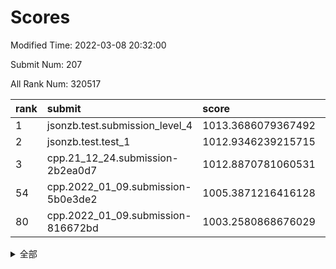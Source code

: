 # Scores

Modified Time: 2022-03-08 20:32:00

Submit Num: 207

All Rank Num: 320517

| rank |               submit               |       score        |       sigma        | pk_num |
| :--- | :--------------------------------- | :----------------- | :----------------- | :----- |
| 1    | jsonzb.test.submission_level_4     | 1013.3686079367492 | 0.806646182676241  | 6196   |
| 2    | jsonzb.test.test_1                 | 1012.9346239215715 | 0.8126037535008974 | 6192   |
| 3    | cpp.21_12_24.submission-2b2ea0d7   | 1012.8870781060531 | 0.7895596910769649 | 6194   |
| 54   | cpp.2022_01_09.submission-5b0e3de2 | 1005.3871216416128 | 0.7286919309150545 | 6190   |
| 80   | cpp.2022_01_09.submission-816672bd | 1003.2580868676029 | 0.7006240516203244 | 6195   |


<details>
<summary>全部</summary>

| rank |                 submit                 |       score        |       sigma        | pk_num |
| :--- | :------------------------------------- | :----------------- | :----------------- | :----- |
| 1    | jsonzb.test.submission_level_4         | 1013.3686079367492 | 0.806646182676241  | 6196   |
| 2    | jsonzb.test.test_1                     | 1012.9346239215715 | 0.8126037535008974 | 6192   |
| 3    | cpp.21_12_24.submission-2b2ea0d7       | 1012.8870781060531 | 0.7895596910769649 | 6194   |
| 4    | gobigger.level_3.submission_level_3_45 | 1011.6167121209459 | 0.778290370595218  | 6190   |
| 5    | gobigger.level_3.submission_level_3_8  | 1011.5336551125026 | 0.7643801485222546 | 6191   |
| 6    | gobigger.level_3.submission_level_3_17 | 1011.3577618753135 | 0.7732109914061136 | 6194   |
| 7    | gobigger.level_3.submission_level_3_5  | 1011.337171441849  | 0.7744635932388744 | 6198   |
| 8    | gobigger.level_3.submission_level_3_26 | 1011.1466206063042 | 0.7652294386267986 | 6192   |
| 9    | gobigger.level_3.submission_level_3_37 | 1010.8550131496015 | 0.7234163306378791 | 6192   |
| 10   | gobigger.level_3.submission_level_3_48 | 1010.7900212024077 | 0.7693419456586695 | 6196   |
| 11   | gobigger.level_3.submission_level_3_38 | 1010.7518406333512 | 0.758431258177028  | 6191   |
| 12   | gobigger.level_3.submission_level_3_6  | 1010.630574906148  | 0.7713942916427984 | 6195   |
| 13   | gobigger.level_3.submission_level_3_47 | 1010.5642065381851 | 0.7859359111097125 | 6196   |
| 14   | gobigger.level_3.submission_level_3_41 | 1010.5537579541166 | 0.7432567729254539 | 6196   |
| 15   | gobigger.level_3.submission_level_3_39 | 1010.5218653947468 | 0.7767331147205759 | 6198   |
| 16   | gobigger.level_3.submission_level_3_18 | 1010.4952028469512 | 0.7886795059533483 | 6200   |
| 17   | gobigger.level_3.submission_level_3_44 | 1010.4215713875296 | 0.7571694756338214 | 6191   |
| 18   | gobigger.level_3.submission_level_3_43 | 1010.2644554183108 | 0.7926682814968549 | 6198   |
| 19   | gobigger.level_3.submission_level_3_46 | 1010.2194597151072 | 0.77050489976467   | 6188   |
| 20   | gobigger.level_3.submission_level_3_1  | 1010.2093272821272 | 0.7738285828281896 | 6189   |
| 21   | gobigger.level_3.submission_level_3_14 | 1010.1999501493409 | 0.7781228990185156 | 6195   |
| 22   | gobigger.level_3.submission_level_3_24 | 1010.1529178764329 | 0.7829541110264734 | 6188   |
| 23   | gobigger.level_3.submission_level_3_19 | 1010.1438095119438 | 0.7581725257877773 | 6195   |
| 24   | gobigger.level_3.submission_level_3_27 | 1010.1062807071407 | 0.7607968494030061 | 6190   |
| 25   | gobigger.level_3.submission_level_3_9  | 1010.1003246724816 | 0.7504673102969772 | 6200   |
| 26   | gobigger.level_3.submission_level_3_33 | 1010.085822155579  | 0.7515867061323104 | 6193   |
| 27   | gobigger.level_3.submission_level_3_13 | 1010.0775272894906 | 0.7611949030513429 | 6191   |
| 28   | gobigger.level_3.submission_level_3_49 | 1010.0189150192476 | 0.7573197056606278 | 6198   |
| 29   | gobigger.level_3.submission_level_3_15 | 1009.9715941791475 | 0.7522335182025811 | 6193   |
| 30   | gobigger.level_3.submission_level_3_22 | 1009.965873537218  | 0.7557577797505755 | 6184   |
| 31   | gobigger.level_3.submission_level_3_2  | 1009.9254524355252 | 0.759661766965489  | 6196   |
| 32   | gobigger.level_3.submission_level_3_34 | 1009.8105821477174 | 0.7578328772466697 | 6192   |
| 33   | gobigger.level_3.submission_level_3_21 | 1009.7579284636444 | 0.7578066422650555 | 6194   |
| 34   | gobigger.level_3.submission_level_3_4  | 1009.7004626783151 | 0.7535815260598527 | 6192   |
| 35   | gobigger.level_3.submission_level_3_23 | 1009.6207664948441 | 0.7397177311223245 | 6190   |
| 36   | gobigger.level_3.submission_level_3_11 | 1009.5667538431236 | 0.7599687142491158 | 6188   |
| 37   | gobigger.level_3.submission_level_3_3  | 1009.5608798140181 | 0.7461202670613276 | 6196   |
| 38   | gobigger.level_3.submission_level_3_28 | 1009.505150605791  | 0.7545075406926581 | 6199   |
| 39   | gobigger.level_3.submission_level_3_20 | 1009.4543189360091 | 0.7578502636823284 | 6194   |
| 40   | gobigger.level_3.submission_level_3_36 | 1009.1359164913687 | 0.7423966363062742 | 6194   |
| 41   | gobigger.level_3.submission_level_3_31 | 1009.096625760544  | 0.7495291787739228 | 6192   |
| 42   | gobigger.level_3.submission_level_3_10 | 1009.0762809345474 | 0.7539885911191514 | 6196   |
| 43   | gobigger.level_3.submission_level_3_7  | 1009.006595466233  | 0.7332314639112109 | 6197   |
| 44   | gobigger.level_3.submission_level_3_35 | 1008.9368841817486 | 0.7453083387990065 | 6197   |
| 45   | gobigger.level_3.submission_level_3_30 | 1008.858426140364  | 0.7564740548339732 | 6189   |
| 46   | gobigger.level_3.submission_level_3_0  | 1008.8076722356556 | 0.7487434946437062 | 6197   |
| 47   | gobigger.level_3.submission_level_3_25 | 1008.6925597982456 | 0.7425286664268945 | 6194   |
| 48   | gobigger.level_3.submission_level_3_29 | 1008.6518857237221 | 0.7390776248037473 | 6196   |
| 49   | gobigger.level_3.submission_level_3_32 | 1008.5319356727788 | 0.7390672863795125 | 6192   |
| 50   | gobigger.level_3.submission_level_3_42 | 1008.4420034384945 | 0.7515150546351343 | 6198   |
| 51   | gobigger.level_3.submission_level_3_16 | 1008.2099190156948 | 0.7484682121855379 | 6190   |
| 52   | gobigger.level_3.submission_level_3_40 | 1008.167107383186  | 0.7531641251524984 | 6193   |
| 53   | gobigger.level_3.submission_level_3_12 | 1007.8877263277144 | 0.7390565159370084 | 6193   |
| 54   | cpp.2022_01_09.submission-5b0e3de2     | 1005.3871216416128 | 0.7286919309150545 | 6190   |
| 55   | gobigger.level_1.submission_level_1_5  | 1005.3051229950087 | 0.7215657092455648 | 6194   |
| 56   | gobigger.level_1.submission_level_1_29 | 1005.1659614005491 | 0.7127549933248793 | 6197   |
| 57   | gobigger.level_1.submission_level_1_38 | 1004.6488325521011 | 0.7032333710904124 | 6197   |
| 58   | gobigger.level_1.submission_level_1_3  | 1004.5766179501571 | 0.7156958212011638 | 6192   |
| 59   | gobigger.level_1.submission_level_1_47 | 1004.5511949151664 | 0.7150723628094604 | 6198   |
| 60   | gobigger.level_1.submission_level_1_17 | 1004.4198580455853 | 0.7199128322796844 | 6192   |
| 61   | gobigger.level_1.submission_level_1_46 | 1004.3651095783242 | 0.713474967717507  | 6193   |
| 62   | gobigger.level_1.submission_level_1_33 | 1004.3399933204525 | 0.7098210445951478 | 6193   |
| 63   | gobigger.level_1.submission_level_1_1  | 1004.0987382116252 | 0.7154538604217546 | 6195   |
| 64   | gobigger.level_1.submission_level_1_32 | 1004.0927702458097 | 0.7178412288518867 | 6191   |
| 65   | gobigger.level_1.submission_level_1_4  | 1004.0566484258949 | 0.7110055726437148 | 6187   |
| 66   | gobigger.level_1.submission_level_1_49 | 1003.8202122015888 | 0.7097344555320375 | 6190   |
| 67   | gobigger.level_1.submission_level_1_36 | 1003.8182430733085 | 0.728094256054434  | 6190   |
| 68   | gobigger.level_1.submission_level_1_19 | 1003.7751939548932 | 0.7147248260653228 | 6195   |
| 69   | gobigger.level_1.submission_level_1_13 | 1003.7068419600809 | 0.7153718191140346 | 6192   |
| 70   | gobigger.level_1.submission_level_1_34 | 1003.6911181050453 | 0.7187173866715166 | 6192   |
| 71   | gobigger.level_1.submission_level_1_7  | 1003.6855927855097 | 0.7266705070440539 | 6193   |
| 72   | gobigger.level_1.submission_level_1_14 | 1003.6168166315111 | 0.7155193012237081 | 6197   |
| 73   | gobigger.level_1.submission_level_1_18 | 1003.6113296692318 | 0.7130980398029927 | 6192   |
| 74   | gobigger.level_1.submission_level_1_8  | 1003.604746828928  | 0.7083943010824364 | 6190   |
| 75   | gobigger.level_1.submission_level_1_22 | 1003.5405629065173 | 0.7052619308121194 | 6193   |
| 76   | gobigger.level_1.submission_level_1_16 | 1003.4607904172633 | 0.7173681074836346 | 6196   |
| 77   | gobigger.level_1.submission_level_1_28 | 1003.3626744067212 | 0.7223083689002555 | 6192   |
| 78   | gobigger.level_1.submission_level_1_24 | 1003.3368770961358 | 0.7287353131934616 | 6188   |
| 79   | gobigger.level_1.submission_level_1_12 | 1003.3249685706529 | 0.704034829563795  | 6195   |
| 80   | cpp.2022_01_09.submission-816672bd     | 1003.2580868676029 | 0.7006240516203244 | 6195   |
| 81   | gobigger.level_1.submission_level_1_35 | 1003.2441586967473 | 0.7147054039423775 | 6192   |
| 82   | gobigger.level_1.submission_level_1_20 | 1003.201801024673  | 0.7163116634113412 | 6194   |
| 83   | gobigger.level_1.submission_level_1_31 | 1003.1692523840155 | 0.7135377594610444 | 6193   |
| 84   | gobigger.level_1.submission_level_1_37 | 1003.0140891460177 | 0.7277859857953207 | 6191   |
| 85   | gobigger.level_1.submission_level_1_21 | 1003.0089130174757 | 0.7063800525912138 | 6188   |
| 86   | gobigger.level_1.submission_level_1_6  | 1003.0065149153658 | 0.7123752594934993 | 6195   |
| 87   | gobigger.level_1.submission_level_1_40 | 1002.9977494221146 | 0.7234621681103899 | 6193   |
| 88   | gobigger.level_1.submission_level_1_23 | 1002.9716845877671 | 0.7153470575802425 | 6187   |
| 89   | gobigger.level_1.submission_level_1_10 | 1002.97095416939   | 0.7248260321067085 | 6194   |
| 90   | gobigger.level_1.submission_level_1_25 | 1002.8504742668855 | 0.7207510933720284 | 6191   |
| 91   | gobigger.level_1.submission_level_1_42 | 1002.8376215868889 | 0.7120231698561478 | 6195   |
| 92   | gobigger.level_1.submission_level_1_26 | 1002.7928253458183 | 0.7250909402179967 | 6191   |
| 93   | gobigger.level_1.submission_level_1_30 | 1002.7771684095894 | 0.7187514104794569 | 6195   |
| 94   | gobigger.level_1.submission_level_1_2  | 1002.7320049768164 | 0.7102833022970264 | 6190   |
| 95   | gobigger.level_1.submission_level_1_27 | 1002.609700470981  | 0.7139614781885681 | 6195   |
| 96   | gobigger.level_1.submission_level_1_43 | 1002.6077694163719 | 0.7169909581150626 | 6195   |
| 97   | gobigger.level_1.submission_level_1_39 | 1002.5625124889926 | 0.7208259303164272 | 6199   |
| 98   | gobigger.level_1.submission_level_1_41 | 1002.4757586998544 | 0.719003517857902  | 6193   |
| 99   | gobigger.level_1.submission_level_1_45 | 1002.2534263142461 | 0.7078559819112169 | 6196   |
| 100  | gobigger.level_1.submission_level_1_15 | 1002.2205645342435 | 0.7148237154687395 | 6193   |
| 101  | gobigger.level_1.submission_level_1_0  | 1002.0982229067158 | 0.7189303409773543 | 6193   |
| 102  | gobigger.level_1.submission_level_1_44 | 1001.9504506917458 | 0.7189353723030446 | 6197   |
| 103  | gobigger.level_1.submission_level_1_48 | 1001.8385389156093 | 0.7043051728906801 | 6194   |
| 104  | gobigger.level_1.submission_level_1_11 | 1001.7948300585629 | 0.7118783220417733 | 6193   |
| 105  | gobigger.level_1.submission_level_1_9  | 1001.762336860641  | 0.7067699444420806 | 6194   |
| 106  | gobigger.random.submission_random_1    | 997.4026730504945  | 0.711550113101722  | 6191   |
| 107  | gobigger.random.submission_random_39   | 997.2319609355026  | 0.7030048109123038 | 6196   |
| 108  | gobigger.random.submission_random_46   | 997.1107177241538  | 0.7099044577712231 | 6194   |
| 109  | gobigger.random.submission_random_15   | 996.8849059596723  | 0.7147160429915785 | 6196   |
| 110  | gobigger.random.submission_random_20   | 996.7564569984361  | 0.7068470678007976 | 6189   |
| 111  | gobigger.random.submission_random_21   | 996.744838715549   | 0.7173121388660524 | 6195   |
| 112  | gobigger.random.submission_random_32   | 996.7201871946529  | 0.7035713898264933 | 6191   |
| 113  | gobigger.random.submission_random_36   | 996.6655732304386  | 0.7175418462449086 | 6200   |
| 114  | gobigger.random.submission_random_0    | 996.5457718498413  | 0.7038790672885569 | 6200   |
| 115  | gobigger.random.submission_random_31   | 996.412043818683   | 0.7124033374307023 | 6188   |
| 116  | gobigger.random.submission_random_28   | 996.363804886389   | 0.7002506932528918 | 6194   |
| 117  | gobigger.random.submission_random_17   | 996.3453143109401  | 0.7149268839515325 | 6196   |
| 118  | gobigger.random.submission_random_4    | 996.2892745436346  | 0.7115283289284745 | 6195   |
| 119  | gobigger.random.submission_random_49   | 996.217189458725   | 0.7108608026709908 | 6196   |
| 120  | gobigger.random.submission_random_3    | 996.2031758132786  | 0.7019468972345488 | 6196   |
| 121  | gobigger.random.submission_random_5    | 996.1968531824632  | 0.7203937419966329 | 6190   |
| 122  | gobigger.random.submission_random_29   | 996.1198633851124  | 0.7141636544988801 | 6192   |
| 123  | gobigger.random.submission_random_6    | 996.1052252762203  | 0.7071665285741938 | 6193   |
| 124  | gobigger.random.submission_random_16   | 996.0777361458145  | 0.7025341118947402 | 6195   |
| 125  | gobigger.random.submission_random_7    | 996.0249138814095  | 0.7052025288867125 | 6195   |
| 126  | gobigger.random.submission_random_14   | 996.0059123023732  | 0.7111151864979594 | 6190   |
| 127  | gobigger.random.submission_random_8    | 995.9775664603612  | 0.6972432451645689 | 6193   |
| 128  | gobigger.random.submission_random_23   | 995.945377387108   | 0.7066394276358577 | 6193   |
| 129  | gobigger.random.submission_random_47   | 995.8976442637833  | 0.7035513311665788 | 6194   |
| 130  | gobigger.random.submission_random_25   | 995.8622867322166  | 0.7174756489646911 | 6192   |
| 131  | gobigger.random.submission_random_22   | 995.8493925431411  | 0.7083839208477288 | 6193   |
| 132  | gobigger.random.submission_random_18   | 995.8191634668507  | 0.7221546897733521 | 6197   |
| 133  | gobigger.random.submission_random_42   | 995.8035870228417  | 0.7206081526923561 | 6195   |
| 134  | gobigger.random.submission_random_34   | 995.7735760032663  | 0.6950068064003772 | 6198   |
| 135  | gobigger.random.submission_random_26   | 995.7568461321001  | 0.706597394267496  | 6193   |
| 136  | gobigger.random.submission_random_10   | 995.7394579527113  | 0.7106348112319769 | 6198   |
| 137  | gobigger.random.submission_random_40   | 995.6727402956376  | 0.7126319426511492 | 6193   |
| 138  | gobigger.random.submission_random_13   | 995.5804650156748  | 0.7057082203368076 | 6193   |
| 139  | gobigger.random.submission_random_12   | 995.5781697731996  | 0.7028284506205458 | 6188   |
| 140  | gobigger.random.submission_random_45   | 995.5213916676773  | 0.725003222235486  | 6195   |
| 141  | gobigger.random.submission_random_44   | 995.499332393521   | 0.717051980651034  | 6195   |
| 142  | gobigger.random.submission_random_43   | 995.4947918957057  | 0.7080789864015986 | 6192   |
| 143  | gobigger.random.submission_random_41   | 995.4666445866835  | 0.7079580592742909 | 6193   |
| 144  | gobigger.random.submission_random_30   | 995.4224191121936  | 0.7172318961430894 | 6194   |
| 145  | gobigger.random.submission_random_48   | 995.4206855668307  | 0.7201568932653737 | 6187   |
| 146  | gobigger.random.submission_random_19   | 995.3966253781717  | 0.7091728698304703 | 6195   |
| 147  | gobigger.random.submission_random_24   | 995.2876863161129  | 0.7074270860438296 | 6194   |
| 148  | gobigger.random.submission_random_33   | 995.2591898565017  | 0.7091422420595629 | 6196   |
| 149  | gobigger.random.submission_random_37   | 995.1240959910482  | 0.6942548268651857 | 6189   |
| 150  | gobigger.random.submission_random_35   | 995.042788792005   | 0.7384276239357084 | 6195   |
| 151  | gobigger.random.submission_random_27   | 995.008828730479   | 0.7080758184287963 | 6196   |
| 152  | gobigger.random.submission_random_11   | 994.9640452441748  | 0.7110223805005821 | 6198   |
| 153  | gobigger.random.submission_random_2    | 994.6703335835662  | 0.7288499543361995 | 6200   |
| 154  | gobigger.random.submission_random_9    | 994.6189858642516  | 0.7118203167755515 | 6196   |
| 155  | gobigger.random.submission_random_38   | 994.5781472184826  | 0.7305965932032638 | 6190   |
| 156  | gobigger.level_2.submission_level_2_30 | 994.4133536399025  | 0.7269044809642882 | 6194   |
| 157  | gobigger.level_2.submission_level_2_15 | 993.9731695171852  | 0.708186962265679  | 6191   |
| 158  | gobigger.level_2.submission_level_2_14 | 993.8956654949294  | 0.7264633542808207 | 6189   |
| 159  | gobigger.level_2.submission_level_2_43 | 993.6550568070159  | 0.7356115383453865 | 6194   |
| 160  | gobigger.level_2.submission_level_2_13 | 993.2529363950017  | 0.7414292160430441 | 6195   |
| 161  | gobigger.level_2.submission_level_2_26 | 993.2464304497056  | 0.7514879794872315 | 6191   |
| 162  | gobigger.level_2.submission_level_2_48 | 993.2450042262166  | 0.7310081682327835 | 6198   |
| 163  | gobigger.level_2.submission_level_2_18 | 993.2351143249299  | 0.7414180942930114 | 6186   |
| 164  | gobigger.level_2.submission_level_2_3  | 993.2328840643426  | 0.7311989802639313 | 6194   |
| 165  | gobigger.level_2.submission_level_2_32 | 993.1951118136614  | 0.7340923904896045 | 6192   |
| 166  | gobigger.level_2.submission_level_2_22 | 993.160509532309   | 0.7432185129682574 | 6198   |
| 167  | gobigger.level_2.submission_level_2_21 | 993.1396311971826  | 0.7336710895516358 | 6197   |
| 168  | gobigger.level_2.submission_level_2_44 | 993.0008072103981  | 0.7339469809314537 | 6196   |
| 169  | gobigger.level_2.submission_level_2_38 | 992.9042741186709  | 0.7344830870132142 | 6194   |
| 170  | gobigger.level_2.submission_level_2_49 | 992.8832684040594  | 0.7361229195538779 | 6195   |
| 171  | gobigger.level_2.submission_level_2_2  | 992.82755825161    | 0.7239224471683748 | 6196   |
| 172  | gobigger.level_2.submission_level_2_16 | 992.7844323785463  | 0.7395458122106444 | 6193   |
| 173  | gobigger.level_2.submission_level_2_42 | 992.7403514813199  | 0.7269307239682522 | 6194   |
| 174  | gobigger.level_2.submission_level_2_24 | 992.6865821508477  | 0.7455956858734895 | 6189   |
| 175  | gobigger.level_2.submission_level_2_46 | 992.5918093113376  | 0.7458406515763045 | 6194   |
| 176  | gobigger.level_2.submission_level_2_5  | 992.5516560201622  | 0.7365459105167297 | 6192   |
| 177  | gobigger.level_2.submission_level_2_9  | 992.541048176971   | 0.7537344949683713 | 6191   |
| 178  | gobigger.level_2.submission_level_2_37 | 992.5110406365291  | 0.7368128182939285 | 6197   |
| 179  | gobigger.level_2.submission_level_2_25 | 992.5049618622961  | 0.7477150889445923 | 6190   |
| 180  | gobigger.level_2.submission_level_2_11 | 992.4717031860424  | 0.7463204351863468 | 6190   |
| 181  | gobigger.level_2.submission_level_2_4  | 992.4435484157242  | 0.7378551756335436 | 6195   |
| 182  | gobigger.level_2.submission_level_2_34 | 992.4353670982642  | 0.7325797464991274 | 6195   |
| 183  | gobigger.level_2.submission_level_2_20 | 992.2825464597133  | 0.7418316614331065 | 6191   |
| 184  | gobigger.level_2.submission_level_2_19 | 992.2447213376774  | 0.7510413879043568 | 6194   |
| 185  | gobigger.level_2.submission_level_2_31 | 992.088931315237   | 0.7353440151675519 | 6198   |
| 186  | gobigger.level_2.submission_level_2_10 | 992.0524122447434  | 0.7438573199583154 | 6197   |
| 187  | gobigger.level_2.submission_level_2_36 | 992.0306817548368  | 0.7473694477733759 | 6190   |
| 188  | gobigger.level_2.submission_level_2_35 | 992.012745599539   | 0.7651186561591679 | 6193   |
| 189  | gobigger.level_2.submission_level_2_33 | 991.975243408078   | 0.7411986354826918 | 6192   |
| 190  | gobigger.level_2.submission_level_2_27 | 991.950802640067   | 0.7363064980049406 | 6191   |
| 191  | gobigger.level_2.submission_level_2_8  | 991.8646010610709  | 0.7190387427243611 | 6197   |
| 192  | gobigger.level_2.submission_level_2_17 | 991.7833173807812  | 0.7496756892984586 | 6192   |
| 193  | gobigger.level_2.submission_level_2_29 | 991.6254145618637  | 0.7669003540953753 | 6197   |
| 194  | gobigger.level_2.submission_level_2_47 | 991.6000207984673  | 0.7715996208175148 | 6188   |
| 195  | gobigger.level_2.submission_level_2_23 | 991.5222298007759  | 0.75020939144592   | 6196   |
| 196  | gobigger.level_2.submission_level_2_40 | 991.5160373504431  | 0.7426030833302506 | 6196   |
| 197  | gobigger.level_2.submission_level_2_28 | 991.4667697508968  | 0.7461013734961555 | 6196   |
| 198  | gobigger.level_2.submission_level_2_1  | 991.2861854588373  | 0.74057859253121   | 6194   |
| 199  | gobigger.level_2.submission_level_2_7  | 991.1908506786115  | 0.740703872138279  | 6193   |
| 200  | gobigger.level_2.submission_level_2_0  | 990.890529257441   | 0.7501817145091341 | 6192   |
| 201  | gobigger.level_2.submission_level_2_6  | 990.8381746152172  | 0.7821643090624197 | 6196   |
| 202  | gobigger.level_2.submission_level_2_12 | 990.8353851828598  | 0.7580673512255458 | 6194   |
| 203  | gobigger.level_2.submission_level_2_39 | 990.519225533169   | 0.7705584275219542 | 6198   |
| 204  | gobigger.level_2.submission_level_2_41 | 990.4935919402886  | 0.7704233293413073 | 6197   |
| 205  | gobigger.level_2.submission_level_2_45 | 989.3320404965549  | 0.788516522888187  | 6194   |
| 206  | gobigger.none.submission_none_0        | 979.2656901478216  | 1.2606300941748594 | 6194   |
| 207  | gobigger.none.submission_none_1        | 976.3360899299224  | 1.345504671543677  | 6191   |

</details>